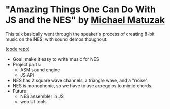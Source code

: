 # "Amazing Things One Can Do With JS and the NES" by [Michael Matuzak](https://twitter.com/mmatuzak)

This talk basically went through the speaker's process of creating 8-bit music on the NES, with sound demos thoughout.

([code repo](https://github.com/emkay/nesly-sound))

* Goal: make it easy to write music for NES
* Project parts:
  * ASM sound engine
  * JS API
* NES has 2 square wave channels, a triangle wave, and a "noise".
* NES is monophonic, so we have to use arpeggios to mimic chords.
* Future
  * NES assembler in JS
  * web UI tools
